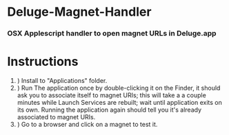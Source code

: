 # Deluge-Magnet-Handler
### OSX Applescript handler to open magnet URLs in Deluge.app

# Instructions
1. ) Install to "Applications" folder.
2. ) Run The application once by double-clicking it on the Finder, it should ask you to associate itself to magnet URIs; this will take a a couple minutes while Launch Services are rebuilt; wait until application exits on its own. Running the application again should tell you it's already associated to magnet URIs. 
3. ) Go to a browser and click on a magnet to test it.